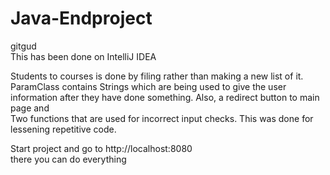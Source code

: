 # Java-Endproject
gitgud  
This has been done on IntelliJ IDEA  
  
Students to courses is done by filing rather than making a new list of it.  
ParamClass contains Strings which are being used to give the user information after they have done something. Also, a redirect button to main page and  
Two functions that are used for incorrect input checks. This was done for lessening repetitive code.

Start project and go to http://localhost:8080  
there you can do everything 
